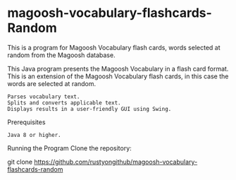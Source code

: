 # magoosh-vocabulary-flashcards-Random

This is a program for Magoosh Vocabulary flash cards, words selected at random from the Magoosh database.

This Java program presents the Magoosh Vocabulary in a flash card format.
This is an extension of the Magoosh Vocabulary flash cards, in this case the words are selected at random.

    Parses vocabulary text.
    Splits and converts applicable text. 
    Displays results in a user-friendly GUI using Swing.

Prerequisites

    Java 8 or higher.

Running the Program
Clone the repository:

git clone https://github.com/rustyongithub/magoosh-vocabulary-flashcards-random

